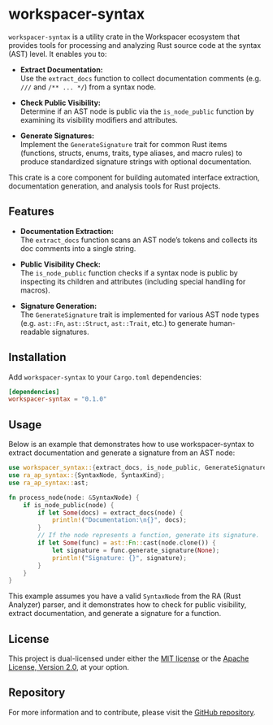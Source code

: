 # workspacer-syntax

`workspacer-syntax` is a utility crate in the Workspacer ecosystem that provides tools for processing and analyzing Rust source code at the syntax (AST) level. It enables you to:

- **Extract Documentation:**  
  Use the `extract_docs` function to collect documentation comments (e.g. `///` and `/** ... */`) from a syntax node.

- **Check Public Visibility:**  
  Determine if an AST node is public via the `is_node_public` function by examining its visibility modifiers and attributes.

- **Generate Signatures:**  
  Implement the `GenerateSignature` trait for common Rust items (functions, structs, enums, traits, type aliases, and macro rules) to produce standardized signature strings with optional documentation.

This crate is a core component for building automated interface extraction, documentation generation, and analysis tools for Rust projects.

## Features

- **Documentation Extraction:**  
  The `extract_docs` function scans an AST node’s tokens and collects its doc comments into a single string.

- **Public Visibility Check:**  
  The `is_node_public` function checks if a syntax node is public by inspecting its children and attributes (including special handling for macros).

- **Signature Generation:**  
  The `GenerateSignature` trait is implemented for various AST node types (e.g. `ast::Fn`, `ast::Struct`, `ast::Trait`, etc.) to generate human-readable signatures.

## Installation

Add `workspacer-syntax` to your `Cargo.toml` dependencies:

```toml
[dependencies]
workspacer-syntax = "0.1.0"
```

## Usage

Below is an example that demonstrates how to use workspacer-syntax to extract documentation and generate a signature from an AST node:

```rust
use workspacer_syntax::{extract_docs, is_node_public, GenerateSignature};
use ra_ap_syntax::{SyntaxNode, SyntaxKind};
use ra_ap_syntax::ast;

fn process_node(node: &SyntaxNode) {
    if is_node_public(node) {
        if let Some(docs) = extract_docs(node) {
            println!("Documentation:\n{}", docs);
        }
        // If the node represents a function, generate its signature.
        if let Some(func) = ast::Fn::cast(node.clone()) {
            let signature = func.generate_signature(None);
            println!("Signature: {}", signature);
        }
    }
}
```

This example assumes you have a valid `SyntaxNode` from the RA (Rust Analyzer) parser, and it demonstrates how to check for public visibility, extract documentation, and generate a signature for a function.

## License

This project is dual-licensed under either the [MIT license](LICENSE-MIT) or the [Apache License, Version 2.0](LICENSE-APACHE), at your option.

## Repository

For more information and to contribute, please visit the [GitHub repository](https://github.com/klebs6/klebs-general).
